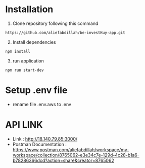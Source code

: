 # Installation
1. Clone repository following this command
```
https://github.com/aliefabdillah/be-investKuy-app.git
```
2. Install dependencies
```
npm install
```
3. run application 
```
npm run start-dev
```

# Setup .env file
- rename file .env.aws to .env

# API LINK
- Link : http://18.140.79.85:3000/
- Postman Documentation : https://www.postman.com/aliefabdillah/workspace/my-workspace/collection/8765062-e3e34c7e-129d-4c28-b1a6-b78286366dcd?action=share&creator=8765062
